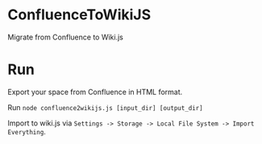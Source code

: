 # ConfluenceToWikiJS
Migrate from Confluence to Wiki.js

# Run
Export your space from Confluence in HTML format.

Run `node confluence2wikijs.js [input_dir] [output_dir]`

Import to wiki.js via `Settings -> Storage -> Local File System -> Import Everything`.

